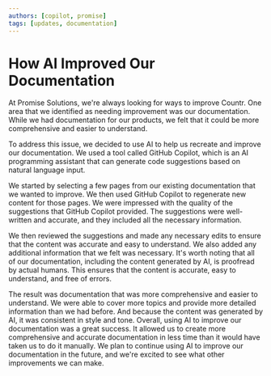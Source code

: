 ```yaml
---
authors: [copilot, promise]
tags: [updates, documentation]
---
```



# How AI Improved Our Documentation

At Promise Solutions, we're always looking for ways to improve Countr. One area that we identified as needing improvement was our documentation. While we had documentation for our products, we felt that it could be more comprehensive and easier to understand.

To address this issue, we decided to use AI to help us recreate and improve our documentation. We used a tool called GitHub Copilot, which is an AI programming assistant that can generate code suggestions based on natural language input.

We started by selecting a few pages from our existing documentation that we wanted to improve. We then used GitHub Copilot to regenerate new content for those pages. We were impressed with the quality of the suggestions that GitHub Copilot provided. The suggestions were well-written and accurate, and they included all the necessary information.

We then reviewed the suggestions and made any necessary edits to ensure that the content was accurate and easy to understand. We also added any additional information that we felt was necessary. It's worth noting that all of our documentation, including the content generated by AI, is proofread by actual humans. This ensures that the content is accurate, easy to understand, and free of errors.

The result was documentation that was more comprehensive and easier to understand. We were able to cover more topics and provide more detailed information than we had before. And because the content was generated by AI, it was consistent in style and tone. Overall, using AI to improve our documentation was a great success. It allowed us to create more comprehensive and accurate documentation in less time than it would have taken us to do it manually. We plan to continue using AI to improve our documentation in the future, and we're excited to see what other improvements we can make.
